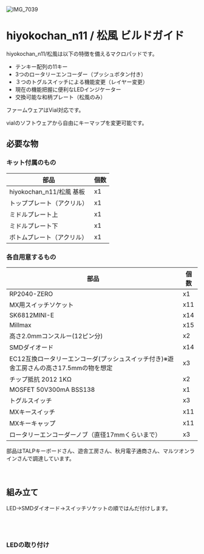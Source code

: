 ![IMG_7039](https://github.com/user-attachments/assets/f73fa648-31b9-47ec-b195-29c7eed49437)
# hiyokochan_n11 / 松風 ビルドガイド
hiyokochan_n11/松風は以下の特徴を備えるマクロパッドです。
- テンキー配列の11キー
- 3つのロータリーエンコーダー（プッシュボタン付き）
- ３つのトグルスイッチによる機能変更（レイヤー変更）
- 現在の機能把握に便利なLEDインジケーター
- 交換可能な和柄プレート（松風のみ）  

ファームウェアはVial対応です。  

vialのソフトウェアから自由にキーマップを変更可能です。




## 必要な物

### キット付属のもの

部品|個数
--|--
hiyokochan_n11/松風 基板|x1
トッププレート（アクリル）|x1
ミドルプレート上|x1
ミドルプレート下|x1
ボトムプレート（アクリル）|x1

### 各自用意するもの
部品|個数
--|--
RP2040-ZERO|x1
MX用スイッチソケット|x11
SK6812MINI-E |x14
Millmax |x15
高さ2.0mmコンスルー(12ピン分) |x2
SMDダイオード |x14
EC12互換ロータリーエンコーダ(プッシュスイッチ付き)※遊舎工房さんの高さ17.5mmの物を想定 |x3
チップ抵抗 2012 1KΩ |x2
MOSFET 50V300mA BSS138 |x1
トグルスイッチ|x3
MXキースイッチ |x11
MXキーキャップ |x11
ロータリーエンコーダーノブ（直径17mmくらいまで）|x3

部品はTALPキーボードさん、遊舎工房さん、秋月電子通商さん、マルツオンラインさんで調達しています。<br/>
<br/>
<br/>
## 組み立て

LED→SMDダイオード→スイッチソケットの順ではんだ付けします。<br/>
<br/>
<br/>
<br/>
### LEDの取り付け
